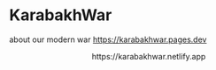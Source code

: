 # KarabakhWar
about our modern war
https://karabakhwar.pages.dev <br>
<center>https://karabakhwar.netlify.app</center>
